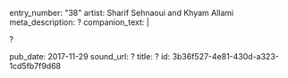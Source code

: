 entry_number: "38"
artist: Sharif Sehnaoui and Khyam Allami
meta_description: ?
companion_text: |
  <p>?
  </p>
pub_date: 2017-11-29
sound_url: ?
title: ?
id: 3b36f527-4e81-430d-a323-1cd5fb7f9d68

